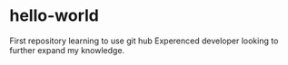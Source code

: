 # hello-world
First repository learning to use git hub
Experenced developer looking to further expand my knowledge.
